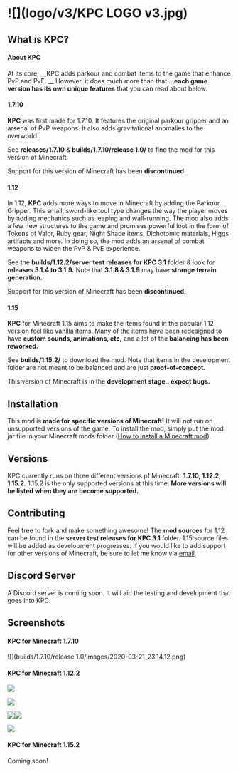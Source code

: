 # ![](logo/v3/KPC LOGO v3.jpg)

## What is KPC?

#### About KPC

At its core, __KPC adds parkour and combat items to the game that enhance PvP and PvE. __ However, it does much more than that... __each game version has its own unique features__ that you can read about below.

#### 1.7.10

__KPC__ was first made for 1.7.10.  It features the original parkour gripper and an arsenal of PvP weapons.  It also adds gravitational anomalies to the overworld.

See __releases/1.7.10__ & __builds/1.7.10/release 1.0/__ to find the mod for this version of Minecraft.

Support for this version of Minecraft has been __discontinued.__

#### 1.12

In 1.12, __KPC__ adds more ways to move in Minecraft by adding the Parkour Gripper.  This small, sword-like tool type changes the way the player moves by adding mechanics such as leaping and wall-running.  The mod also adds a few new structures to the game and promises powerful loot in the form of Tokens of Valor, Ruby gear, Night Shade items, Dichotomic materials, Higgs artifacts and more.  In doing so, the mod adds an arsenal of combat weapons to widen the PvP & PvE experience.

See the __builds/1.12.2/server test releases for KPC 3.1__ folder & look for __releases 3.1.4 to 3.1.9.__  Note that __3.1.8 & 3.1.9__ may have __strange terrain generation.__

Support for this version of Minecraft has been __discontinued.__

#### 1.15

__KPC__ for Minecraft 1.15 aims to make the items found in the popular 1.12 version feel like vanilla items.  Many of the items have been redesigned to have __custom sounds, animations, etc,__ and a lot of the __balancing has been reworked.__

See __builds/1.15.2/__ to download the mod.  Note that items in the development folder are not meant to be balanced and are just __proof-of-concept.__

This version of Minecraft is in the __development stage.. expect bugs.__

## Installation

This mod is __made for specific versions of Minecraft!__  It will not run on unsupported versions of the game.  To install the mod, simply put the mod jar file in your Minecraft mods folder ([How to install a Minecraft mod](https://minecraft.gamepedia.com/Mods/Installing_Forge_mods)).

## Versions

KPC currently runs on three different versions pf Minecraft: __1.7.10, 1.12.2, 1.15.2.__  1.15.2 is the only supported versions at this time.  __More versions will be listed when they are become supported.__

## Contributing
Feel free to fork and make something awesome!  The __mod sources__ for 1.12 can be found in the __server test releases for KPC 3.1__ folder.  1.15 source files will be added as development progresses.  If you would like to add support for other versions of Minecraft, be sure to let me know via [email](mailto:dupontinquiries@gmail.com).

## Discord Server

A Discord server is coming soon.  It will aid the testing and development that goes into KPC.

## Screenshots

#### KPC for Minecraft 1.7.10

![](builds/1.7.10/release 1.0/images/2020-03-21_23.14.12.png)

#### KPC for Minecraft 1.12.2

![](builds/1.12.2/screenshots/skelecreeperstaffs.png)

![](builds/1.12.2/screenshots/armor.png)

![](builds/1.12.2/screenshots/gravityislandsday.png)![](builds/1.12.2/screenshots/gravityislandsatnight.png)

![](builds/1.12.2/screenshots/inventory.png)

#### KPC for Minecraft 1.15.2

Coming soon!

